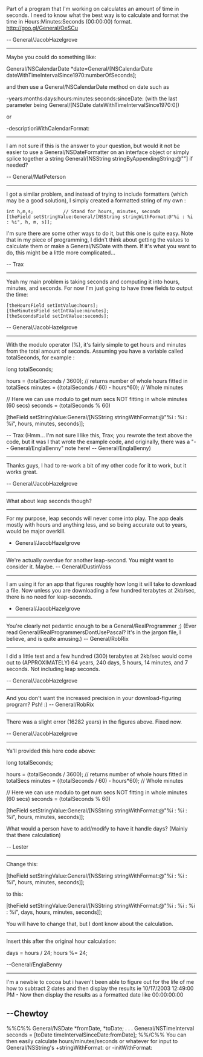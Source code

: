

Part of a program that I'm working on calculates an amount of time in seconds. I need to know what the best way is to calculate and format the time in Hours:Minutes:Seconds (00:00:00) format. http://goo.gl/General/OeSCu

-- General/JacobHazelgrove

----

Maybe you could do something like:

General/NSCalendarDate *date=General/[NSCalendarDate dateWithTimeIntervalSince1970:numberOfSeconds];

and then use a General/NSCalendarDate method on date such as 

-years:months:days:hours:minutes:seconds:sinceDate: (with the last parameter being General/[NSDate dateWithTimeIntervalSince1970:0])

or

-descriptionWithCalendarFormat:

----

I am not sure if this is the answer to your question, but would it not be easier to use a General/NSDateFormatter on an interface object or simply splice together a string General/[NSString stringByAppendingString:@""] if needed?

-- General/MatPeterson

----

I got a similar problem, and instead of trying to include formatters (which may be a good solution), I simply created a formatted string of my own :

    
    int h,m,s;           // Stand for hours, minutes, seconds
    [theField setStringValue:General/[NSString stringWithFormat:@"%i : %i : %i", h, m, s]];


I'm sure there are some other ways to do it, but this one is quite easy. Note that in my piece of programming, I didn't think about getting the values to calculate them or make a General/NSDate with them. If it's what you want to do, this might be a little more complicated...

-- Trax

----

Yeah my main problem is taking seconds and computing it into hours, minutes, and seconds. For now I'm just going to have three fields to output the time: 

    
    [theHoursField setIntValue:hours];
    [theMinutesField setIntValue:minutes];
    [theSecondsField setIntValue:seconds];


-- General/JacobHazelgrove

----

With the modulo operator (%), it's fairly simple to get hours and minutes from the total amount of seconds. Assuming you have a variable called totalSeconds, for example :

    
long totalSeconds;

hours = (totalSeconds / 3600);               // returns number of whole hours fitted in totalSecs
minutes = ((totalSeconds / 60) - hours*60);  // Whole minutes

// Here we can use modulo to get num secs NOT fitting in whole minutes (60 secs)
seconds = (totalSeconds % 60)

[theField setStringValue:General/[NSString stringWithFormat:@"%i : %i : %i", hours, minutes, seconds]];


-- Trax  (Hmm... I'm not sure I like this, Trax; you rewrote the text above the code, but it was I that wrote the example code, and originally, there was a "-- General/EnglaBenny" note here! -- General/EnglaBenny)

----

Thanks guys, I had to re-work a bit of my other code for it to work, but it works great.

-- General/JacobHazelgrove

----

What about leap seconds though?

----

For my purpose, leap seconds will never come into play. The app deals mostly with hours and anything less, and so being accurate out to years, would be major overkill.

- General/JacobHazelgrove

----

We're actually overdue for another leap-second. You might want to consider it. Maybe. -- General/DustinVoss

----

I am using it for an app that figures roughly how long it will take to download a file. Now unless you are downloading a few hundred terabytes at 2kb/sec, there is no need for leap-seconds.

- General/JacobHazelgrove

----

You're clearly not pedantic enough to be a General/RealProgrammer ;) (Ever read General/RealProgrammersDontUsePascal? It's in the jargon file, I believe, and is quite amusing.) -- General/RobRix

----
I did a little test and a few hundred (300) terabytes at 2kb/sec would come out to (APPROXIMATELY) 64 years, 240 days, 5 hours, 14 minutes, and 7 seconds. Not including leap seconds.

-- General/JacobHazelgrove

----

And you don't want the increased precision in your download-figuring program? Psh! :) -- General/RobRix

----
There was a slight error (16282 years) in the figures above. Fixed now.

-- General/JacobHazelgrove

----

Ya'll provided this here code above:


    
long totalSeconds;

hours = (totalSeconds / 3600);               // returns number of whole hours fitted in totalSecs
minutes = ((totalSeconds / 60) - hours*60);  // Whole minutes

// Here we can use modulo to get num secs NOT fitting in whole minutes (60 secs)
seconds = (totalSeconds % 60)

[theField setStringValue:General/[NSString stringWithFormat:@"%i : %i : %i", hours, minutes, seconds]];



What would a person have to add/modify to have it handle days? (Mainly that there calculation)

-- Lester

----
    
Change this:

[theField setStringValue:General/[NSString stringWithFormat:@"%i : %i : %i", hours, minutes, seconds]];

to this:

[theField setStringValue:General/[NSString stringWithFormat:@"%i : %i : %i : %i", days, hours, minutes, seconds]];


You will have to change that, but I dont know about the calculation.


----
Insert this after the original hour calculation:
    
days = hours / 24;
hours %= 24;


--General/EnglaBenny

----
I'm a newbie to cocoa but i haven't been able to figure out for the life of me how to subtract 2 dates and then display the results ie 10/17/2003 12:49:00 PM - Now then display the results as a formatted date like 00:00:00:00

--Chewtoy
----
%%C%%
General/NSDate *fromDate, *toDate;
.
.
.
General/NSTimeInterval seconds = [toDate timeIntervalSinceDate:fromDate];
%%/C%%
You can then easily calculate hours/minutes/seconds or whatever for input to General/NSString's +stringWithFormat: or -initWithFormat: